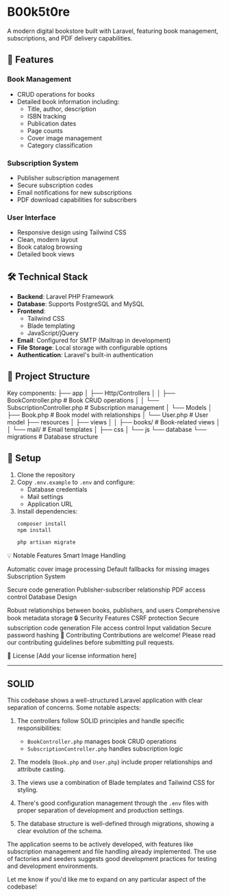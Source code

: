 # B00k5t0re

A modern digital bookstore built with Laravel, featuring book management, subscriptions, and PDF delivery capabilities.
## 🚀 Features

### Book Management
- CRUD operations for books
- Detailed book information including:
  - Title, author, description
  - ISBN tracking
  - Publication dates
  - Page counts
  - Cover image management
  - Category classification

### Subscription System
- Publisher subscription management
- Secure subscription codes
- Email notifications for new subscriptions
- PDF download capabilities for subscribers

### User Interface
- Responsive design using Tailwind CSS
- Clean, modern layout
- Book catalog browsing
- Detailed book views

## 🛠 Technical Stack

- **Backend**: Laravel PHP Framework
- **Database**: Supports PostgreSQL and MySQL
- **Frontend**: 
  - Tailwind CSS
  - Blade templating
  - JavaScript/jQuery
- **Email**: Configured for SMTP (Mailtrap in development)
- **File Storage**: Local storage with configurable options
- **Authentication**: Laravel's built-in authentication

## 📁 Project Structure

Key components:
├── app │ ├── Http/Controllers │ │ ├── BookController.php # Book CRUD operations │ │ └── SubscriptionController.php # Subscription management │ └── Models │ ├── Book.php # Book model with relationships │ └── User.php # User model ├── resources │ ├── views │ │ ├── books/ # Book-related views │ │ └── mail/ # Email templates │ ├── css │ └── js └── database └── migrations # Database structure


## 🔧 Setup

1. Clone the repository
2. Copy `.env.example` to `.env` and configure:
   - Database credentials
   - Mail settings
   - Application URL
3. Install dependencies:
   ```bash
   composer install
   npm install

   php artisan migrate

💡 Notable Features
Smart Image Handling

Automatic cover image processing
Default fallbacks for missing images
Subscription System

Secure code generation
Publisher-subscriber relationship
PDF access control
Database Design

Robust relationships between books, publishers, and users
Comprehensive book metadata storage
🔒 Security Features
CSRF protection
Secure subscription code generation
File access control
Input validation
Secure password hashing
🤝 Contributing
Contributions are welcome! Please read our contributing guidelines before submitting pull requests.

📝 License
[Add your license information here]

---
## SOLID

This codebase shows a well-structured Laravel application with clear separation of concerns. Some notable aspects:

1. The controllers follow SOLID principles and handle specific responsibilities:
   - `BookController.php` manages book CRUD operations
   - `SubscriptionController.php` handles subscription logic

2. The models (`Book.php` and `User.php`) include proper relationships and attribute casting.

3. The views use a combination of Blade templates and Tailwind CSS for styling.

4. There's good configuration management through the `.env` files with proper separation of development and production settings.

5. The database structure is well-defined through migrations, showing a clear evolution of the schema.

The application seems to be actively developed, with features like subscription management and file handling already implemented. The use of factories and seeders suggests good development practices for testing and development environments.

Let me know if you'd like me to expand on any particular aspect of the codebase!
